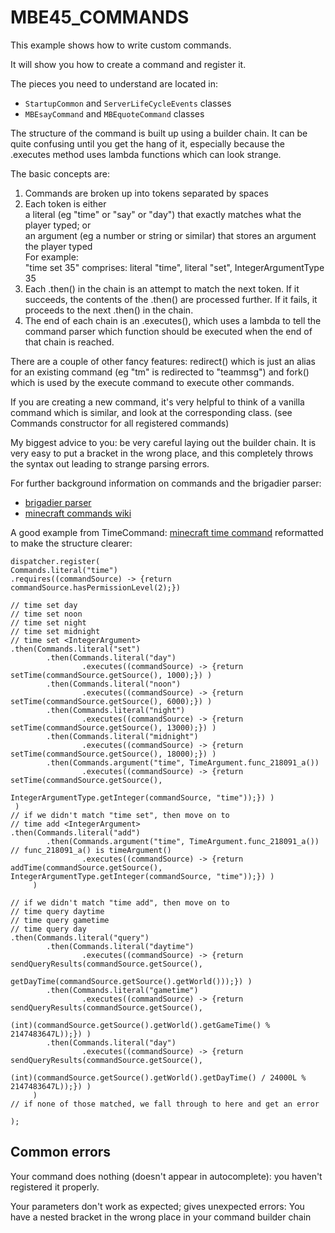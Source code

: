 # MBE45_COMMANDS

This example shows how to write custom commands.

It will show you how to create a command and register it.

The pieces you need to understand are located in:

* `StartupCommon` and `ServerLifeCycleEvents` classes
* `MBEsayCommand` and `MBEquoteCommand` classes

The structure of the command is built up using a builder chain.  It can be quite confusing until you get the hang of it, 
  especially because the .executes method uses lambda functions which can look strange.
  
The basic concepts are:
1) Commands are broken up into tokens separated by spaces
2) Each token is either<br> 
  a literal (eg "time" or "say" or "day") that exactly matches what the player typed; or<br>
  an argument (eg a number or string or similar) that stores an argument the player typed<br>
  For example:<br>
  "time set 35" comprises: literal "time", literal "set", IntegerArgumentType 35<br>
3) Each .then() in the chain is an attempt to match the next token.  If it succeeds, the contents of the .then() are
     processed further.  If it fails, it proceeds to the next .then() in the chain.
4) The end of each chain is an .executes(), which uses a lambda to tell the command parser which function should be executed 
   when the end of that chain is reached.

There are a couple of other fancy features: redirect() which is just an alias for an existing command (eg "tm" is 
  redirected to "teammsg") and fork() which is used by the execute command to execute other commands.<br>
  
If you are creating a new command, it's very helpful to think of a vanilla command which is similar, and look at the
corresponding class.  (see Commands constructor for all registered commands)<br>

 My biggest advice to you: be very careful laying out the builder chain.  It is very easy to put a bracket in the wrong place,
 and this completely throws the syntax out leading to strange parsing errors.

For further background information on commands and the brigadier parser:
* [brigadier parser](https://github.com/Mojang/brigadier)
* [minecraft commands wiki](https://minecraft.gamepedia.com/Commands)

A good example from TimeCommand:
[minecraft time command](https://minecraft.gamepedia.com/Commands/time)
reformatted to make the structure clearer:

    dispatcher.register(
    Commands.literal("time")
    .requires((commandSource) -> {return commandSource.hasPermissionLevel(2);})
    
    // time set day
    // time set noon
    // time set night
    // time set midnight
    // time set <IntegerArgument>
    .then(Commands.literal("set")
            .then(Commands.literal("day")
                    .executes((commandSource) -> {return setTime(commandSource.getSource(), 1000);}) )
            .then(Commands.literal("noon")
                    .executes((commandSource) -> {return setTime(commandSource.getSource(), 6000);}) )
            .then(Commands.literal("night")
                    .executes((commandSource) -> {return setTime(commandSource.getSource(), 13000);}) )
            .then(Commands.literal("midnight")
                    .executes((commandSource) -> {return setTime(commandSource.getSource(), 18000);}) )
            .then(Commands.argument("time", TimeArgument.func_218091_a())
                    .executes((commandSource) -> {return setTime(commandSource.getSource(), 
                                                                 IntegerArgumentType.getInteger(commandSource, "time"));}) )
     )
    // if we didn't match "time set", then move on to 
    // time add <IntegerArgument> 
    .then(Commands.literal("add")
            .then(Commands.argument("time", TimeArgument.func_218091_a()) // func_218091_a() is timeArgument()
                    .executes((commandSource) -> {return addTime(commandSource.getSource(), IntegerArgumentType.getInteger(commandSource, "time"));}) )
         )
    
    // if we didn't match "time add", then move on to 
    // time query daytime
    // time query gametime
    // time query day
    .then(Commands.literal("query")
            .then(Commands.literal("daytime")
                    .executes((commandSource) -> {return sendQueryResults(commandSource.getSource(), 
                                                                          getDayTime(commandSource.getSource().getWorld()));}) )
            .then(Commands.literal("gametime")
                    .executes((commandSource) -> {return sendQueryResults(commandSource.getSource(), 
                                                                          (int)(commandSource.getSource().getWorld().getGameTime() % 2147483647L));}) )
            .then(Commands.literal("day")
                    .executes((commandSource) -> {return sendQueryResults(commandSource.getSource(), 
                                                                          (int)(commandSource.getSource().getWorld().getDayTime() / 24000L % 2147483647L));}) )
         )
    // if none of those matched, we fall through to here and get an error     
         
    );



## Common errors

Your command does nothing (doesn't appear in autocomplete): 
you haven't registered it properly.

Your parameters don't work as expected; gives unexpected errors:
You have a nested bracket in the wrong place in your command builder chain 